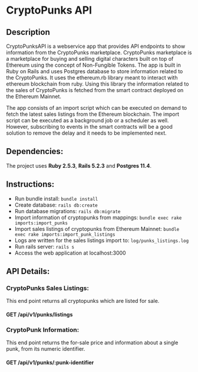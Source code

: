 # CryptoPunks API

## Description

CryptoPunksAPI is a webservice app that provides API endpoints to show information from the CryptoPunks marketplace. CryptoPunks marketplace is a marketplace for buying and selling digital characters built on top of Ethereum using the concept of Non-Fungible Tokens.
The app is built in Ruby on Rails and uses Postgres database to store information related to the CryptoPunks. It uses the ethereum.rb library meant to interact with ethereum blockchain from ruby. Using this library the information related to the sales of CryptoPunks is fetched from the smart contract deployed on the Ethereum Mainnet.

The app consists of an import script which can be executed on demand to fetch the latest sales listings from the Ethereum blockchain. The import script can be executed as a background job or a scheduler as well. However, subscribing to events in the smart contracts will be a good solution to remove the delay and it needs to be implemented next.

## Dependencies:
The project uses **Ruby 2.5.3**, **Rails 5.2.3** and **Postgres 11.4**.

## Instructions:

- Run bundle install: ```bundle install```
- Create database: ```rails db:create```
- Run database migrations: ```rails db:migrate```
- Import information of cryptopunks from mappings: ```bundle exec rake imports:import_punks```
- Import sales listings of cryptopunks from Ethereum Mainnet: ```bundle exec rake imports:import_punk_listings```
- Logs are written for the sales listings import to: ```log/punks_listings.log```
- Run rails server: ```rails s```
- Access the web application at localhost:3000

## API Details:

### CryptoPunks Sales Listings:
This end point returns all cryptopunks which are listed for sale.

#### GET /api/v1/punks/listings

### CryptoPunk Information:
This end point returns the for-sale price and information about a single punk, from its numeric identifier.

#### GET /api/v1/punks/:punk-identifier

